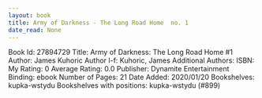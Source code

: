 ```yaml
---
layout: book
title: Army of Darkness - The Long Road Home  no. 1
date_read: None
---
```


Book Id: 27894729
Title: Army of Darkness: The Long Road Home #1
Author: James Kuhoric
Author l-f: Kuhoric, James
Additional Authors: 
ISBN: 
My Rating: 0
Average Rating: 0.0
Publisher: Dynamite Entertainment
Binding: ebook
Number of Pages: 21
Date Added: 2020/01/20
Bookshelves: kupka-wstydu
Bookshelves with positions: kupka-wstydu (#899)

